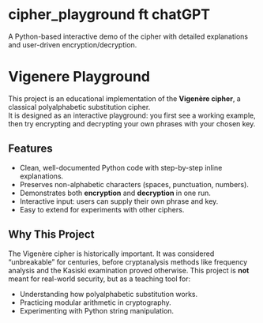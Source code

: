 # cipher_playground ft chatGPT
A Python-based interactive demo of the cipher with detailed explanations and user-driven encryption/decryption.


# Vigenere Playground

This project is an educational implementation of the **Vigenère cipher**, a classical polyalphabetic substitution cipher.  
It is designed as an interactive playground: you first see a working example, then try encrypting and decrypting your own phrases with your chosen key.  

## Features
- Clean, well-documented Python code with step-by-step inline explanations.
- Preserves non-alphabetic characters (spaces, punctuation, numbers).
- Demonstrates both **encryption** and **decryption** in one run.
- Interactive input: users can supply their own phrase and key.
- Easy to extend for experiments with other ciphers.

## Why This Project
The Vigenère cipher is historically important. It was considered “unbreakable” for centuries, before cryptanalysis methods like frequency analysis and the Kasiski examination proved otherwise. This project is **not** meant for real-world security, but as a teaching tool for:
- Understanding how polyalphabetic substitution works.
- Practicing modular arithmetic in cryptography.
- Experimenting with Python string manipulation.

